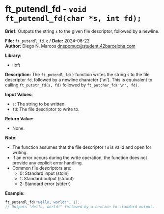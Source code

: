 # ft_putendl_fd - `void ft_putendl_fd(char *s, int fd);`

**Brief:**
Outputs the string `s` to the given file descriptor, followed by a newline.

**File:** `ft_putendl_fd.c` / **Date:** 2024-06-22  
**Author:** Diego N. Marcos <dnepomuc@student.42barcelona.com>

**Library:**
* libft

**Description:**
The `ft_putendl_fd()` function writes the string `s` to the file descriptor `fd`, followed by a newline character ('\n'). This is equivalent to calling `ft_putstr_fd(s, fd)` followed by `ft_putchar_fd('\n', fd)`.

**Input Values:**
* `s`: The string to be written.
* `fd`: The file descriptor to write to.

**Return Value:**
* None.

**Note:**
- The function assumes that the file descriptor `fd` is valid and open for writing.
- If an error occurs during the write operation, the function does not provide any explicit error handling.
- Common file descriptors are:
    - 0: Standard input (stdin)
    - 1: Standard output (stdout)
    - 2: Standard error (stderr)

**Example:**
```c
ft_putendl_fd("Hello, world!", 1);  
// Outputs "Hello, world!" followed by a newline to standard output.
